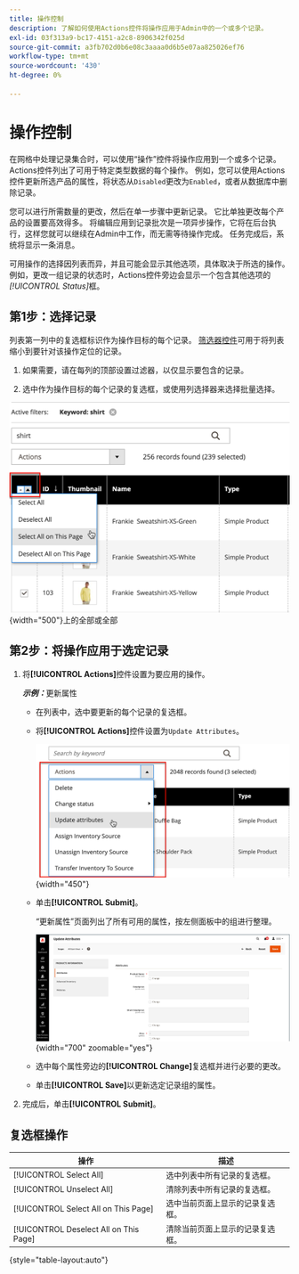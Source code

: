 ```yaml
---
title: 操作控制
description: 了解如何使用Actions控件将操作应用于Admin中的一个或多个记录。
exl-id: 03f313a9-bc17-4151-a2c8-8906342f025d
source-git-commit: a3fb702d0b6e08c3aaaa0d6b5e07aa825026ef76
workflow-type: tm+mt
source-wordcount: '430'
ht-degree: 0%

---
```


# 操作控制

在网格中处理记录集合时，可以使用“操作”控件将操作应用到一个或多个记录。 Actions控件列出了可用于特定类型数据的每个操作。 例如，您可以使用Actions控件更新所选产品的属性，将状态从`Disabled`更改为`Enabled`，或者从数据库中删除记录。

您可以进行所需数量的更改，然后在单一步骤中更新记录。 它比单独更改每个产品的设置要高效得多。 将编辑应用到记录批次是一项异步操作，它将在后台执行，这样您就可以继续在Admin中工作，而无需等待操作完成。 任务完成后，系统将显示一条消息。

可用操作的选择因列表而异，并且可能会显示其他选项，具体取决于所选的操作。 例如，更改一组记录的状态时，Actions控件旁边会显示一个包含其他选项的&#x200B;_[!UICONTROL Status]_&#x200B;框。

## 第1步：选择记录

列表第一列中的复选框标识作为操作目标的每个记录。 [筛选器控件](admin-grid-controls.md)可用于将列表缩小到要针对该操作定位的记录。

1. 如果需要，请在每列的顶部设置过滤器，以仅显示要包含的记录。

1. 选中作为操作目标的每个记录的复选框，或使用列选择器来选择批量选择。

![选择或取消选择页面](./assets/action-change-selection.png){width="500"}上的全部或全部

## 第2步：将操作应用于选定记录

1. 将&#x200B;**[!UICONTROL Actions]**&#x200B;控件设置为要应用的操作。

   **_示例：_**&#x200B;更新属性

   - 在列表中，选中要更新的每个记录的复选框。

   - 将&#x200B;**[!UICONTROL Actions]**&#x200B;控件设置为`Update Attributes`。

     ![选择“更新属性”操作](./assets/action-select.png){width="450"}

   - 单击&#x200B;**[!UICONTROL Submit]**。

     “更新属性”页面列出了所有可用的属性，按左侧面板中的组进行整理。

     ![更新属性页](./assets/action-update-attributes.png){width="700" zoomable="yes"}

   - 选中每个属性旁边的&#x200B;**[!UICONTROL Change]**&#x200B;复选框并进行必要的更改。

   - 单击&#x200B;**[!UICONTROL Save]**&#x200B;以更新选定记录组的属性。

1. 完成后，单击&#x200B;**[!UICONTROL Submit]**。

## 复选框操作

| 操作 | 描述 |
|--- |--- |
| [!UICONTROL Select All] | 选中列表中所有记录的复选框。 |
| [!UICONTROL Unselect All] | 清除列表中所有记录的复选框。 |
| [!UICONTROL Select All on This Page] | 选中当前页面上显示的记录复选框。 |
| [!UICONTROL Deselect All on This Page] | 清除当前页面上显示的记录复选框。 |

{style="table-layout:auto"}
